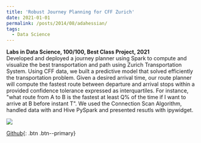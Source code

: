 ```yaml
---
title: 'Robust Journey Planning for CFF Zurich'
date: 2021-01-01
permalink: /posts/2014/08/adahessian/
tags:
  - Data Science
---
```


**Labs in Data Science, 100/100, Best Class Project, 2021** <br> Developed and deployed a journey planner using Spark to compute and visualize the best transportation and path using Zurich Transportation System. Using CFF data, we built a predictive model that solved efficiently the transportation problem. Given a desired arrival time, our route planner will compute the fastest route between departure and arrival stops within a provided confidence tolerance expressed as interquartiles. For instance, "what route from A to B is the fastest at least Q% of the time if I want to arrive at B before instant T". We used the Connection Scan Algorithm, handled data with and Hive PySpark and presented resutls with ipywidget.


<img src='https://i.imgur.com/61Nhfta.png'>

[Github](https://github.com/raphaelattias/lab-in-datascience){: .btn .btn--primary}

